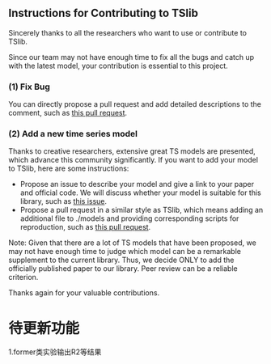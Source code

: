 ## Instructions for Contributing to TSlib

Sincerely thanks to all the researchers who want to use or contribute to TSlib.

Since our team may not have enough time to fix all the bugs and catch up with the latest model, your contribution is essential to this project.

### (1) Fix Bug

You can directly propose a pull request and add detailed descriptions to the comment, such as [this pull request](https://github.com/thuml/Time-Series-Library/pull/498).

### (2) Add a new time series model

Thanks to creative researchers, extensive great TS models are presented, which advance this community significantly. If you want to add your model to TSlib, here are some instructions:

- Propose an issue to describe your model and give a link to your paper and official code. We will discuss whether your model is suitable for this library, such as [this issue](https://github.com/thuml/Time-Series-Library/issues/346).
- Propose a pull request in a similar style as TSlib, which means adding an additional file to ./models and providing corresponding scripts for reproduction, such as [this pull request](https://github.com/thuml/Time-Series-Library/pull/446).

Note: Given that there are a lot of TS models that have been proposed, we may not have enough time to judge which model can be a remarkable supplement to the current library. Thus, we decide ONLY to add the officially published paper to our library. Peer review can be a reliable criterion.

Thanks again for your valuable contributions.

# 待更新功能

1.former类实验输出R2等结果
